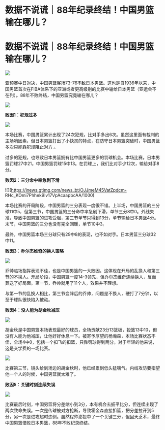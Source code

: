 # 数据不说谎｜88年纪录终结！中国男篮输在哪儿？

# 数据不说谎｜88年纪录终结！中国男篮输在哪儿？

![](https://inews.gtimg.com/news_bt/OkM1_dasTURzFPupRWedw0q_54RUJtkR4xwW_0YMyYkgIAA/1000)

亚预赛中日对决，中国男篮客场73-76不敌日本男篮。这也是自1936年以来，中国男篮首次在FIBA体系下的亚洲或者更高级别的比赛中输给日本男篮（亚运会不在列）。88年不败终结，中国男篮究竟输在哪儿？

![](https://inews.gtimg.com/news_bt/ObyWvudmuKn0pMUIIkSFhWHtOTTVowqpWilqqrxmKDSrgAA/1000)

**败因1：犯规过多**

![](https://inews.gtimg.com/news_bt/O-oZbU8CyJAAAkDyxpqNT_vJyUwgM6mJQW2-LM_27GZPcAA/1000)

本场比赛，中国男篮累计出现了24次犯规，比对手多出6次。虽然这里面有裁判的主场哨因素，但日本男篮打出了小快灵的特点，在防守日本男篮突破时，中国男篮多次只能靠犯规阻止对方
。

过多的犯规，也导致日本男篮拥有比中国男篮更多的罚球机会。本场比赛，日本男篮罚球27中21，中国男篮罚球15中13。在罚球上，我们比对手少12次，输给对手8分。

**败因2：三分命中率急剧下滑**

![](https://inews.gtimg.com/news_bt/OJJmeM45VatZpdcm-
RHc_KOmi7Phhek9Iv17VpAcaapbcAA/1000)

本场比赛的开局阶段，中国男篮的三分表现一度很不错。上半场，中国男篮的三分球11中5，但第三节，中国男篮的三分命中率急剧下滑，单节三分8中0。外线失准，导致中国男篮的进攻受阻，第三节单节只得到13分，单节输给日本男篮4分。末节，中国男篮的三分也没有完全回暖，单节10中3。

最终，中国男篮本场三分球只有29中8的表现，也不如对手。日本男篮三分球32中11。

**败因3：乔尔杰维奇的换人策略**

![](https://inews.gtimg.com/news_bt/OQY5FLgmEDbRK1hsQiA1c-qSR83IuZ_alowIyqi4zUtRsAA/1000)

乔帅临场指挥表现不佳，也是中国男篮的一大败因。这体现在开局的乱换人和第三节的不换人。开局阶段，中国男篮一度14-3领先，但乔尔杰维奇连续换人，反而葬送了好局面。第一节，乔帅就用了11个人，效果并不理想。

与第一节的乱换人相比，第三节变阵后的乔帅，问题是不换人，硬打了7分钟，以至于球队很快陷入被动。

**败因4：没人能为胡金秋减压**

![](https://inews.gtimg.com/news_bt/OvhT6L-pA5hAQznagXsXOfIYa9IFkCyJMO0ahXSD7zf34AA/1000)

胡金秋是中国男篮本场表现最好的球员，全场贡献23分13篮板，投篮13中10，但没有人能为他减压，让他好好休息一下。被寄予厚望的杨瀚森，本场比赛状态不佳，全场4中0，包括一个扣飞的扣篮，只靠罚球得到两分。对于年轻的他来说，这是交学费的一场比赛。

![](https://inews.gtimg.com/news_bt/O3wDtdqPGpUT6sGLkKEJUZ1sqlnJMZgY3rzLZtNfCCWmMAA/1000)

比赛第三节，镜头给到场边的胡金秋时，他已经累到低头猛喘气。内线攻防要指望他一个人的时候，中国男篮就太难了。

**败因5：关键时刻连续失误**

![](https://inews.gtimg.com/news_bt/OosanxiEJ1dL3rS3WbKtFp1Y1BLruKcgkOgfeFMu4usmcAA/1000)

比赛最后时刻，中国男篮将分差缩小到3分，本有机会去扳平比分，但连续出现了两次致命失误。一次是传球被对方抢断，导致霍金森直接扣篮，把分差拉开到5分，另一次是进攻超时违例。虽然程帅澎投中了一个关键三分，但回天乏术，最终中国男篮惜败日本男篮，88年不败纪录终结。


